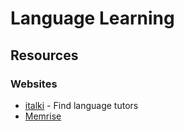 # Language Learning

## Resources

### Websites

* [italki](https://www.italki.com/) - Find language tutors
* [Memrise](https://www.memrise.com/)

